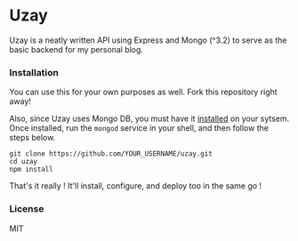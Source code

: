 # Uzay

Uzay is a neatly written API using Express and Mongo (^3.2) to serve as the basic backend for my personal blog.

### Installation

You can use this for your own purposes as well. Fork this repository right away!

Also, since Uzay uses Mongo DB, you must have it [installed](https://docs.mongodb.com/manual/installation/) on your sytsem. Once installed, run the `mongod` service in your shell, and then follow the steps below.

```
git clone https://github.com/YOUR_USERNAME/uzay.git
cd uzay
npm install
```

That's it really ! It'll install, configure, and deploy too in the same go !

### License

MIT